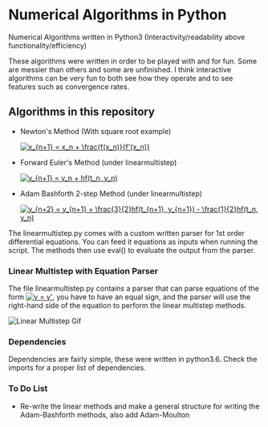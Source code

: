 # Numerical Algorithms in Python

Numerical Algorithms written in Python3 (Interactivity/readability above functionality/efficiency)

These algorithms were written in order to be played with and for fun. Some are messier than others and some are unfinished. I think interactive algorithms can be very fun to both see how they operate and to see features such as convergence rates.

## Algorithms in this repository
- Newton's Method (With square root example)

  <a href="http://www.codecogs.com/eqnedit.php?latex=x_{n&plus;1}&space;=&space;x_n&space;&plus;&space;\frac{f(x_n)}{f'(x_n)}" target="_blank"><img src="http://latex.codecogs.com/gif.latex?x_{n&plus;1}&space;=&space;x_n&space;&plus;&space;\frac{f(x_n)}{f'(x_n)}" title="x_{n+1} = x_n + \frac{f(x_n)}{f'(x_n)}" /></a>
- Forward Euler's Method (under linearmultistep) 

  <a href="http://www.codecogs.com/eqnedit.php?latex=y_{n&plus;1}&space;=&space;y_n&space;&plus;&space;hf(t_n,&space;y_n)" target="_blank"><img src="http://latex.codecogs.com/gif.latex?y_{n&plus;1}&space;=&space;y_n&space;&plus;&space;hf(t_n,&space;y_n)" title="y_{n+1} = y_n + hf(t_n, y_n)" /></a>
- Adam Bashforth 2-step Method (under linearmultistep)

  <a href="http://www.codecogs.com/eqnedit.php?latex=y_{n&plus;2}&space;=&space;y_{n&plus;1}&space;&plus;&space;\frac{3}{2}hf(t_{n&plus;1},&space;y_{n&plus;1})&space;-&space;\frac{1}{2}hf(t_n,&space;y_n)" target="_blank"><img src="http://latex.codecogs.com/gif.latex?y_{n&plus;2}&space;=&space;y_{n&plus;1}&space;&plus;&space;\frac{3}{2}hf(t_{n&plus;1},&space;y_{n&plus;1})&space;-&space;\frac{1}{2}hf(t_n,&space;y_n)" title="y_{n+2} = y_{n+1} + \frac{3}{2}hf(t_{n+1}, y_{n+1}) - \frac{1}{2}hf(t_n, y_n)" /></a>



The linearmultistep.py comes with a custom written parser for 1st order differential equations. You can feed it equations as inputs when running the script. The methods then use eval() to evaluate the output from the parser.

### Linear Multistep with Equation Parser

The file linearmultistep.py contains a parser that can parse equations of the form <a href="http://www.codecogs.com/eqnedit.php?latex=y&space;=&space;y'" target="_blank"><img src="http://latex.codecogs.com/gif.latex?y&space;=&space;y'" title="y = y'" /></a>, you have to have an equal sign, and the parser will use the right-hand side of the equation to perform the linear multistep methods.

![Linear Multistep Gif](https://github.com/alexisdrakopoulos/Numerical-Algorithms-in-Python/blob/master/gifs/linear_multistep.gif)

### Dependencies
Dependencies are fairly simple, these were written in python3.6. Check the imports for a proper list of dependencies.

### To Do List
- Re-write the linear methods and make a general structure for writing the Adam-Bashforth methods, also add Adam-Moulton

